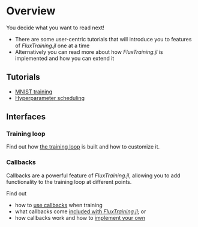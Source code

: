 # Overview

You decide what you want to read next!

- There are some user-centric tutorials that will introduce you to features of *FluxTraining.jl* one at a time
- Alternatively you can read more about how *FluxTraining.jl* is implemented and how you can extend it

## Tutorials

- [MNIST training](./tutorials/mnist.ipynb)
- [Hyperparameter scheduling](./tutorials/hyperparameters.md)

## Interfaces

### Training loop

Find out how [the training loop](training/basics.md) is built and how to customize it.

### Callbacks

Callbacks are a powerful feature of *FluxTraining.jl*, allowing you to add functionality to the training loop at different points.

Find out

- how to [use callbacks](./callbacks/usage.md) when training
- what callbacks come [included with *FluxTraining.jl*](./callbacks/reference.md); or
- how callbacks work and how to [implement your own](./callbacks/custom.md)